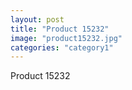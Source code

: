 ```yaml
---
layout: post
title: "Product 15232"
image: "product15232.jpg"
categories: "category1"
---
```

Product 15232
